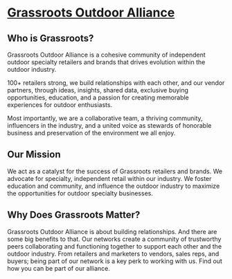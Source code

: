 # [Grassroots Outdoor Alliance](https://www.grassrootsoutdoors.com/)

## Who is Grassroots?
Grassroots Outdoor Alliance is a cohesive community of independent outdoor specialty retailers and brands that drives evolution within the outdoor industry.

100+ retailers strong, we build relationships with each other, and our vendor partners, through ideas, insights, shared data, exclusive buying opportunities, education, and a passion for creating memorable experiences for outdoor enthusiasts.

Most importantly, we are a collaborative team, a thriving community, influencers in the industry, and a united voice as stewards of honorable business and preservation of the environment we all enjoy. 

## Our Mission
We act as a catalyst for the success of Grassroots retailers and brands. We advocate for specialty, independent retail within our industry. We foster education and community, and influence the outdoor industry to maximize the opportunities for outdoor specialty businesses.

## Why Does Grassroots Matter?
Grassroots Outdoor Alliance is about building relationships. And there are some big benefits to that. Our networks create a community of trustworthy peers collaborating and functioning together to support each other and the outdoor industry. From retailers and marketers to vendors, sales reps, and buyers; being part of our network is a key perk to working with us. Find out how you can be part of our alliance.
